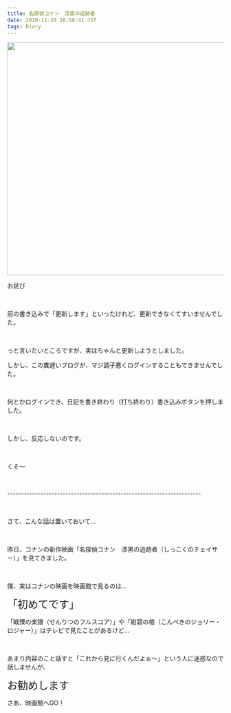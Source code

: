```yaml
---
title: 名探偵コナン　漆黒の追跡者
date: 2010-11-30 16:58:41 JST
tags: Diary
---
```

<p><a href="http://picasaweb.google.com/lh/photo/wVtXi2mj5FAzRS2HWlBCVg?feat=embedwebsite"><img src="http://lh5.ggpht.com/_k8x9PZSlKHk/S7k7wHkXnMI/AAAAAAAAARY/LDkUzkh5wfY/s800/o0800113110178258213.jpg" alt="" width="540" /></a></p>
<p>お詫び</p>
<p>&nbsp;</p>
<p>前の書き込みで「更新します」といったけれど、更新できなくてすいませんでした。</p>
<p>&nbsp;</p>
<p>っと言いたいところですが、実はちゃんと更新しようとしました。</p>
<p>しかし、この糞遅いブログが、マジ調子悪くログインすることもできませんでした。</p>
<p>&nbsp;</p>
<p>何とかログインでき、日記を書き終わり（打ち終わり）書き込みボタンを押しました。</p>
<p>&nbsp;</p>
<p>しかし、反応しないのです。</p>
<p>&nbsp;</p>
<p>くそ～</p>
<p>&nbsp;</p>
<p>----------------------------------------------------------------------</p>
<p>&nbsp;</p>
<p>さて、こんな話は置いておいて…</p>
<p>&nbsp;</p>
<p>昨日、コナンの新作映画「名探偵コナン　漆黒の追跡者（しっこくのチェイサー）」を見てきました。</p>
<p>&nbsp;</p>
<p>僕、実はコナンの映画を映画館で見るのは…</p>
<p><span style="font-size: x-large;">「初めてです」</span></p>
<p>「戦慄の楽譜（せんりつのフルスコア）」や「紺碧の棺（こんぺきのジョリー・ロジャー）」はテレビで見たことがあるけど…</p>
<p>&nbsp;</p>
<p>あまり内容のこと話すと「これから見に行くんだよぉ～」という人に迷惑なので話しませんが、</p>
<p><span style="font-size: x-large;">お勧めします</span></p>
<p>さあ、映画館へGO！</p>